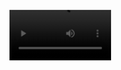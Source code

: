 <video src='https://github.com/Jayesh-Ru/Project_Work/blob/master/Restaurant/images/2.mp4' width=180 ></video>